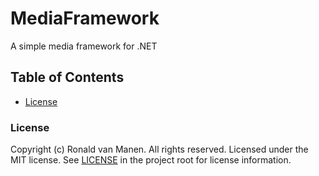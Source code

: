 # MediaFramework
A simple media framework for .NET

## Table of Contents

* [License](#license)

### License

Copyright (c) Ronald van Manen. All rights reserved.
Licensed under the MIT license.
See [LICENSE](LICENSE) in the project root for license information.
